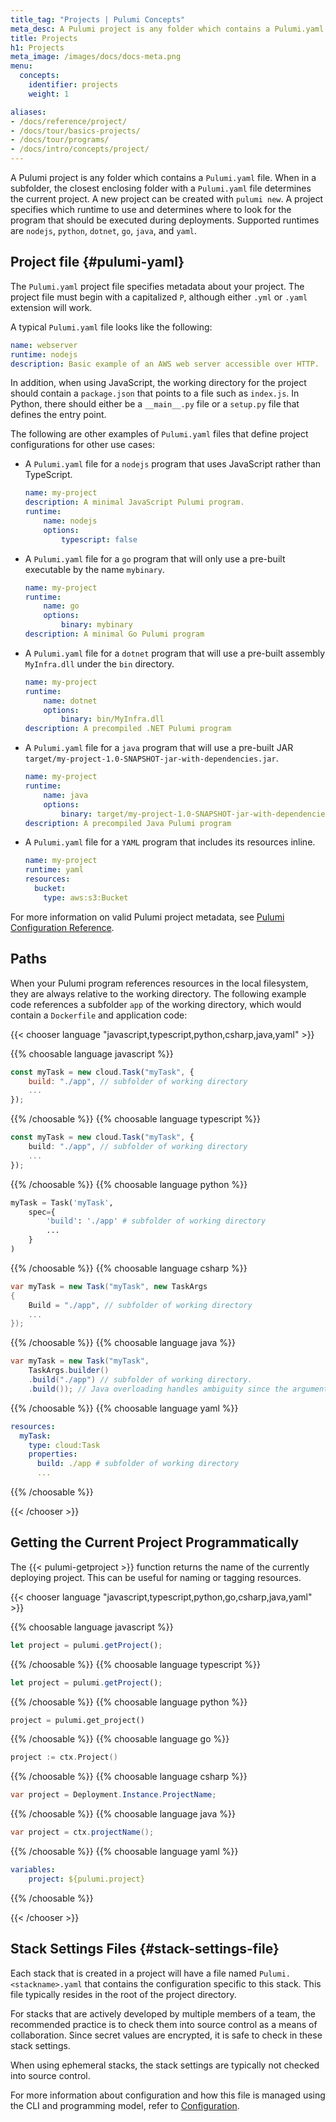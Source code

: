 ```yaml
---
title_tag: "Projects | Pulumi Concepts"
meta_desc: A Pulumi project is any folder which contains a Pulumi.yaml file. Learn about how to use Pulumi projects, as well as example use cases.
title: Projects
h1: Projects
meta_image: /images/docs/docs-meta.png
menu:
  concepts:
    identifier: projects
    weight: 1

aliases:
- /docs/reference/project/
- /docs/tour/basics-projects/
- /docs/tour/programs/
- /docs/intro/concepts/project/
---
```


A Pulumi project is any folder which contains a `Pulumi.yaml` file.  When in a subfolder, the closest enclosing folder with a `Pulumi.yaml` file determines the current project. A new project can be created with `pulumi new`. A project specifies which runtime to use and determines where to look for the program that should be executed during deployments. Supported runtimes are `nodejs`, `python`, `dotnet`, `go`, `java`, and `yaml`.

## Project file {#pulumi-yaml}

The `Pulumi.yaml` project file specifies metadata about your project. The project file must begin with a capitalized `P`, although either `.yml` or `.yaml` extension will work.

A typical `Pulumi.yaml` file looks like the following:

```yaml
name: webserver
runtime: nodejs
description: Basic example of an AWS web server accessible over HTTP.
```

In addition, when using JavaScript, the working directory for the project should contain a `package.json` that points to a file such as `index.js`. In Python, there should either be a `__main__.py` file or a `setup.py` file that defines the entry point.

The following are other examples of `Pulumi.yaml` files that define project configurations for other use cases:

* A `Pulumi.yaml` file for a `nodejs` program that uses JavaScript rather than TypeScript.

    ```yaml
    name: my-project
    description: A minimal JavaScript Pulumi program.
    runtime:
        name: nodejs
        options:
            typescript: false
    ```

* A `Pulumi.yaml` file for a `go` program that will only use a pre-built executable by the name `mybinary`.

    ```yaml
    name: my-project
    runtime:
        name: go
        options:
            binary: mybinary
    description: A minimal Go Pulumi program
    ```

* A `Pulumi.yaml` file for a `dotnet` program that will use a pre-built assembly `MyInfra.dll` under the `bin` directory.

    ```yaml
    name: my-project
    runtime:
        name: dotnet
        options:
            binary: bin/MyInfra.dll
    description: A precompiled .NET Pulumi program
    ```

* A `Pulumi.yaml` file for a `java` program that will use a pre-built JAR `target/my-project-1.0-SNAPSHOT-jar-with-dependencies.jar`.

    ```yaml
    name: my-project
    runtime:
        name: java
        options:
            binary: target/my-project-1.0-SNAPSHOT-jar-with-dependencies.jar
    description: A precompiled Java Pulumi program
    ```

* A `Pulumi.yaml` file for a `YAML` program that includes its resources inline.

    ```yaml
    name: my-project
    runtime: yaml
    resources:
      bucket:
        type: aws:s3:Bucket
    ```

For more information on valid Pulumi project metadata, see [Pulumi Configuration Reference](/docs/reference/pulumi-yaml/).

## Paths

When your Pulumi program references resources in the local filesystem, they are always relative to the working directory. The following example code references a subfolder `app` of the working directory, which would contain a `Dockerfile` and application code:

{{< chooser language "javascript,typescript,python,csharp,java,yaml" >}}

{{% choosable language javascript %}}

```javascript
const myTask = new cloud.Task("myTask", {
    build: "./app", // subfolder of working directory
    ...
});
```

{{% /choosable %}}
{{% choosable language typescript %}}

```typescript
const myTask = new cloud.Task("myTask", {
    build: "./app", // subfolder of working directory
    ...
});
```

{{% /choosable %}}
{{% choosable language python %}}

```python
myTask = Task('myTask',
    spec={
        'build': './app' # subfolder of working directory
        ...
    }
)
```

{{% /choosable %}}
{{% choosable language csharp %}}

```csharp
var myTask = new Task("myTask", new TaskArgs
{
    Build = "./app", // subfolder of working directory
    ...
});
```

{{% /choosable %}}
{{% choosable language java %}}

```java
var myTask = new Task("myTask",
    TaskArgs.builder()
    .build("./app") // subfolder of working directory.
    .build()); // Java overloading handles ambiguity since the arguments are different
```

{{% /choosable %}}
{{% choosable language yaml %}}

```yaml
resources:
  myTask:
    type: cloud:Task
    properties:
      build: ./app # subfolder of working directory
      ...
```

{{% /choosable %}}

{{< /chooser >}}

## Getting the Current Project Programmatically

The {{< pulumi-getproject >}} function returns the name of the currently deploying project. This can be useful for naming or tagging resources.

{{< chooser language "javascript,typescript,python,go,csharp,java,yaml" >}}

{{% choosable language javascript %}}

```javascript
let project = pulumi.getProject();
```

{{% /choosable %}}
{{% choosable language typescript %}}

```typescript
let project = pulumi.getProject();
```

{{% /choosable %}}
{{% choosable language python %}}

```python
project = pulumi.get_project()
```

{{% /choosable %}}
{{% choosable language go %}}

```go
project := ctx.Project()
```

{{% /choosable %}}
{{% choosable language csharp %}}

```csharp
var project = Deployment.Instance.ProjectName;
```

{{% /choosable %}}
{{% choosable language java %}}

```java
var project = ctx.projectName();
```

{{% /choosable %}}
{{% choosable language yaml %}}

```yaml
variables:
    project: ${pulumi.project}
```

{{% /choosable %}}

{{< /chooser >}}

## Stack Settings Files {#stack-settings-file}

Each stack that is created in a project will have a file named `Pulumi.<stackname>.yaml` that contains the configuration specific to this stack. This file typically resides in the root of the project directory.

For stacks that are actively developed by multiple members of a team, the recommended practice is to check them into source control as a means of collaboration. Since secret values are encrypted, it is safe to check in these stack settings.

When using ephemeral stacks, the stack settings are typically not checked into source control.

For more information about configuration and how this file is managed using the CLI and programming model, refer to [Configuration](/docs/concepts/config/).
